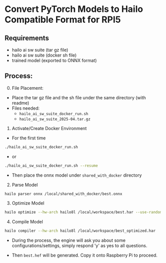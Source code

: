 # Convert PyTorch Models to Hailo Compatible Format for RPI5

## Requirements
- hailo ai sw suite (tar gz file)
- hailo ai sw suite (docker sh file)
- trained model (exported to ONNX format)

## Process:
0. File Placement:
- Place the tar gz file and the sh file under the same directory (with readme)
- Files needed:
    - ```hailo_ai_sw_suite_docker_run.sh```
    - ```hailo_ai_sw_suite_2025-04.tar.gz```

1. Activate/Create Docker Environment
- For the first time
```bash
./hailo_ai_sw_suite_docker_run.sh
```
- or
```bash
./hailo_ai_sw_suite_docker_run.sh --resume
```

- Then place the onnx model under ```shared_with_docker``` directory

2. Parse Model
```bash
hailo parser onnx /local/shared_with_docker/best.onnx 
```

3. Optimize Model
```bash
hailo optimize --hw-arch hailo8l /local/workspace/best.har --use-random-calib-set
```

4. Compile Model
```bash
hailo compiler --hw-arch hailo8l /local/workspace/best_optimized.har 
```

- During the process, the engine will ask you about some configurations/settings, simply respond 'y' as yes to all questions.

- Then ```best.hef``` will be generated. Copy it onto Raspberry Pi to proceed.